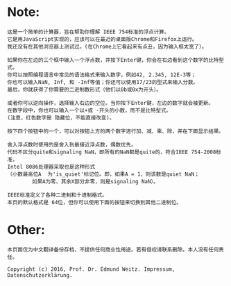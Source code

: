 # Note:

    这是一个简单的计算器，旨在帮助你理解 IEEE 754标准的浮点计算。
    它是用JavaScript实现的，应该可以在最近的桌面版Chrome和Firefox上运行。
    我还没有在其他浏览器上测试过。(在Chrome上它看起来有点丑，因为输入框太宽了）。

    如果你在左边的三个框中输入一个浮点数，并按下Enter键，你会在右边看到这个数字的比特型式。
    你可以按照编程语言中常见的语法格式来输入数字，例如42, 2.345, 12E-3等；
    你也可以输入NaN, Inf, 和 -Inf等值；你还可以使用17/23的型式来输入分数。
    最后，你就获得了你需要的二进制数形式（他们以0b或0x为开头）。

    或者你可以逆向操作，选择输入右边的空位。当你按下Enter键，左边的数字就会被更新。
    在数字段中，你也可以输入一个以+或 -开头的小数，而不是比特型式。 
    (注意，红色数字是 隐藏位，不能直接改变)。

    按下四个按钮中的一个，可以对按钮上方的两个数字进行加、减、乘、除，并在下面显示结果。

    舍入浮点数时使用的是舍入到最接近浮点数，偶数优先。 
    代码不区分quite和signaling NaN，即所有的NaN都是quite的，符合IEEE 754-2008标准，
    Intel 8086处理器采取也是这种形式
    （小数最高位A  为'is_quiet'标记位。即，如果A = 1，则该数是quiet NaN；
            如果A为零、其余X部分非零，则是signaling NaN）。

    IEEE标准定义了各种二进制和十进制格式。
    本页的默认格式是 64位，但你可以使用下面的按钮来切换到其他二进制位。

# Other:
    本页面仅为中文翻译备份存档，不提供任何商业性用途。若有侵权请联系删除。本人没有任何责任。
    
    Copyright (c) 2016, Prof. Dr. Edmund Weitz. Impressum, Datenschutzerklärung.